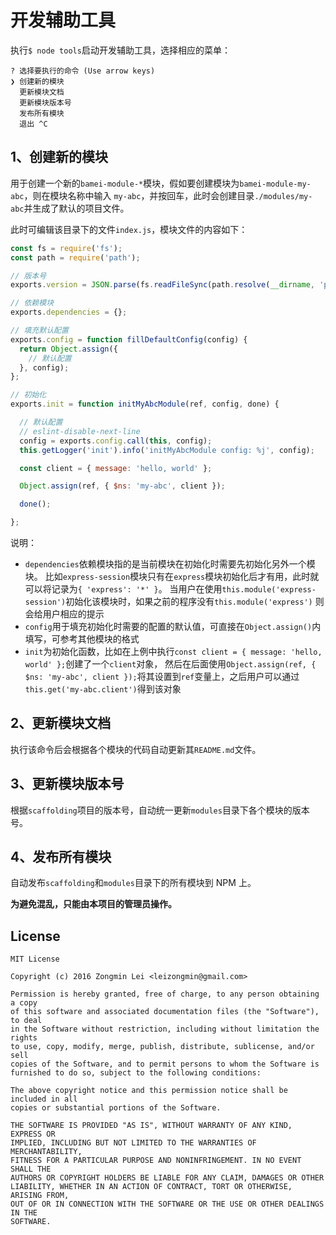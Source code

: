 # 开发辅助工具

执行`$ node tools`启动开发辅助工具，选择相应的菜单：

```
? 选择要执行的命令 (Use arrow keys)
❯ 创建新的模块
  更新模块文档
  更新模块版本号
  发布所有模块
  退出 ^C
```

## 1、创建新的模块

用于创建一个新的`bamei-module-*`模块，假如要创建模块为`bamei-module-my-abc`，则在模块名称中输入
`my-abc`，并按回车，此时会创建目录`./modules/my-abc`并生成了默认的项目文件。

此时可编辑该目录下的文件`index.js`，模块文件的内容如下：

```javascript
const fs = require('fs');
const path = require('path');

// 版本号
exports.version = JSON.parse(fs.readFileSync(path.resolve(__dirname, 'package.json')).toString()).version;

// 依赖模块
exports.dependencies = {};

// 填充默认配置
exports.config = function fillDefaultConfig(config) {
  return Object.assign({
    // 默认配置
  }, config);
};

// 初始化
exports.init = function initMyAbcModule(ref, config, done) {

  // 默认配置
  // eslint-disable-next-line
  config = exports.config.call(this, config);
  this.getLogger('init').info('initMyAbcModule config: %j', config);

  const client = { message: 'hello, world' };

  Object.assign(ref, { $ns: 'my-abc', client });

  done();

};
```

说明：

+ `dependencies`依赖模块指的是当前模块在初始化时需要先初始化另外一个模块。
  比如`express-session`模块只有在`express`模块初始化后才有用，此时就可以将记录为`{ 'express': '*' }`。
  当用户在使用`this.module('express-session')`初始化该模块时，如果之前的程序没有`this.module('express')`
  则会给用户相应的提示
+ `config`用于填充初始化时需要的配置的默认值，可直接在`Object.assign()`内填写，可参考其他模块的格式
+ `init`为初始化函数，比如在上例中执行`const client = { message: 'hello, world' };`创建了一个`client`对象，
  然后在后面使用`Object.assign(ref, { $ns: 'my-abc', client });`将其设置到`ref`变量上，之后用户可以通过
  `this.get('my-abc.client')`得到该对象

## 2、更新模块文档

执行该命令后会根据各个模块的代码自动更新其`README.md`文件。

## 3、更新模块版本号

根据`scaffolding`项目的版本号，自动统一更新`modules`目录下各个模块的版本号。

## 4、发布所有模块

自动发布`scaffolding`和`modules`目录下的所有模块到 NPM 上。

**为避免混乱，只能由本项目的管理员操作。**

## License

```
MIT License

Copyright (c) 2016 Zongmin Lei <leizongmin@gmail.com>

Permission is hereby granted, free of charge, to any person obtaining a copy
of this software and associated documentation files (the "Software"), to deal
in the Software without restriction, including without limitation the rights
to use, copy, modify, merge, publish, distribute, sublicense, and/or sell
copies of the Software, and to permit persons to whom the Software is
furnished to do so, subject to the following conditions:

The above copyright notice and this permission notice shall be included in all
copies or substantial portions of the Software.

THE SOFTWARE IS PROVIDED "AS IS", WITHOUT WARRANTY OF ANY KIND, EXPRESS OR
IMPLIED, INCLUDING BUT NOT LIMITED TO THE WARRANTIES OF MERCHANTABILITY,
FITNESS FOR A PARTICULAR PURPOSE AND NONINFRINGEMENT. IN NO EVENT SHALL THE
AUTHORS OR COPYRIGHT HOLDERS BE LIABLE FOR ANY CLAIM, DAMAGES OR OTHER
LIABILITY, WHETHER IN AN ACTION OF CONTRACT, TORT OR OTHERWISE, ARISING FROM,
OUT OF OR IN CONNECTION WITH THE SOFTWARE OR THE USE OR OTHER DEALINGS IN THE
SOFTWARE.
```
